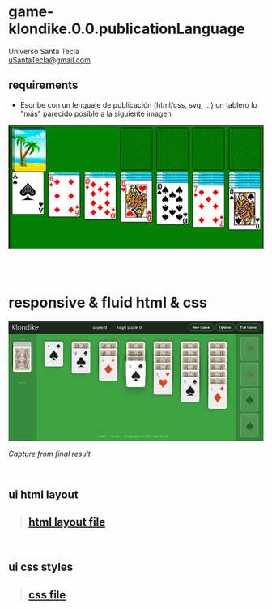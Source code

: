 # game-klondike.0.0.publicationLanguage
Universo Santa Tecla  
[uSantaTecla@gmail.com](mailto:uSantaTecla@gmail.com)  
  
## requirements 

* Escribe con un lenguaje de publicación (html/css, svg, ...) un tablero lo "más" parecido posible a la siguiente imagen

![klondike](../0.0.publicationLanguage/image/klondike.png) 

<br>
<br>

# responsive & fluid html & css

![ result capture ](../0.0.publicationLanguage/image/klondike-capture.jpg)

*Capture from final result*

<br>

## ui html layout

> ## [ html layout file ](../0.0.publicationLanguage/klondike-ui-layout.html)

<br>

## ui css styles

> ## [ css file ](../0.0.publicationLanguage/css/klondike-style-v1.css)